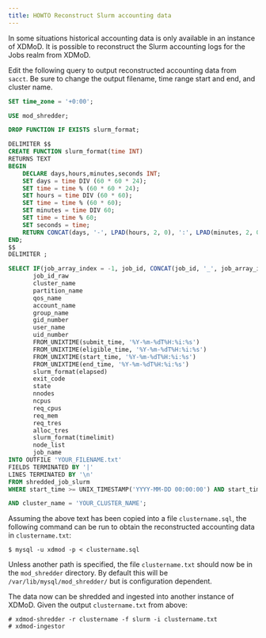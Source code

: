 ```yaml
---
title: HOWTO Reconstruct Slurm accounting data
---
```


In some situations historical accounting data is only available in an instance of XDMoD. It is possible to reconstruct the Slurm accounting logs for the Jobs realm from XDMoD.

Edit the following query to output reconstructed accounting data from `sacct`.
Be sure to change the output filename, time range start and end, and cluster name.
```sql
SET time_zone = '+0:00';

USE mod_shredder;

DROP FUNCTION IF EXISTS slurm_format;

DELIMITER $$
CREATE FUNCTION slurm_format(time INT)
RETURNS TEXT
BEGIN
    DECLARE days,hours,minutes,seconds INT;
    SET days = time DIV (60 * 60 * 24);
    SET time = time % (60 * 60 * 24);
    SET hours = time DIV (60 * 60);
    SET time = time % (60 * 60);
    SET minutes = time DIV 60;
    SET time = time % 60;
    SET seconds = time;
    RETURN CONCAT(days, '-', LPAD(hours, 2, 0), ':', LPAD(minutes, 2, 0), ':', LPAD(seconds, 2, 0));
END;
$$
DELIMITER ;

SELECT IF(job_array_index = -1, job_id, CONCAT(job_id, '_', job_array_index))      as job_id,
       job_id_raw                                                                  as job_id_raw,
       cluster_name                                                                as cluster,
       partition_name                                                              as partition,
       qos_name                                                                    as qos,
       account_name                                                                as account,
       group_name                                                                  as group,
       gid_number                                                                  as gid,
       user_name                                                                   as user,
       uid_number                                                                  as uid,
       FROM_UNIXTIME(submit_time, '%Y-%m-%dT%H:%i:%s')                             as submit,
       FROM_UNIXTIME(eligible_time, '%Y-%m-%dT%H:%i:%s')                           as eligible,
       FROM_UNIXTIME(start_time, '%Y-%m-%dT%H:%i:%s')                              as start,
       FROM_UNIXTIME(end_time, '%Y-%m-%dT%H:%i:%s')                                as end,
       slurm_format(elapsed)                                                       as elapsed,
       exit_code                                                                   as exitcode,
       state                                                                       as state,
       nnodes                                                                      as nnodes,
       ncpus                                                                       as ncpus,
       req_cpus                                                                    as reqcpus,
       req_mem                                                                     as reqmem,
       req_tres                                                                    as reqtres,
       alloc_tres                                                                  as alloctres,
       slurm_format(timelimit)                                                     as timelimit,
       node_list                                                                   as nodelist,
       job_name                                                                    as jobname
INTO OUTFILE 'YOUR_FILENAME.txt'
FIELDS TERMINATED BY '|'
LINES TERMINATED BY '\n'
FROM shredded_job_slurm
WHERE start_time >= UNIX_TIMESTAMP('YYYY-MM-DD 00:00:00') AND start_time <= UNIX_TIMESTAMP('YYYY-MM-DD 23:59:59')

AND cluster_name = 'YOUR_CLUSTER_NAME';
```

Assuming the above text has been copied into a file `clustername.sql`, the following command can be run to obtain the reconstructed accounting data in `clustername.txt`:

`$ mysql -u xdmod -p < clustername.sql`

Unless another path is specified, the file `clustername.txt` should now be in the `mod_shredder` directory. By default this will be `/var/lib/mysql/mod_shredder/` but is configuration dependent.

The data now can be shredded and ingested into another instance of XDMoD. Given the output `clustername.txt` from above:
```
# xdmod-shredder -r clustername -f slurm -i clustername.txt
# xdmod-ingestor
```
